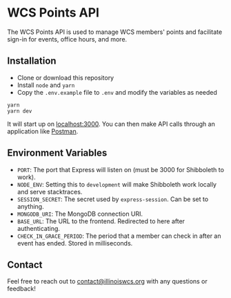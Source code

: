 # WCS Points API

The WCS Points API is used to manage WCS members' points and facilitate sign-in for events, office hours, and more.

## Installation

- Clone or download this repository
- Install `node` and `yarn`
- Copy the `.env.example` file to `.env` and modify the variables as needed

```
yarn
yarn dev
```

It will start up on [localhost:3000](localhost:3000). You can then make API calls through an application like [Postman](https://getpostman.com).

## Environment Variables

- `PORT`: The port that Express will listen on (must be 3000 for Shibboleth to work).
- `NODE_ENV`: Setting this to `development` will make Shibboleth work locally and serve stacktraces.
- `SESSION_SECRET`: The secret used by `express-session`. Can be set to anything.
- `MONGODB_URI`: The MongoDB connection URI.
- `BASE_URL`: The URL to the frontend. Redirected to here after authenticating.
- `CHECK_IN_GRACE_PERIOD`: The period that a member can check in after an event has ended. Stored in milliseconds.

## Contact

Feel free to reach out to [contact@illinoiswcs.org](mailto:contact@illinoiswcs.org) with any questions or feedback!
